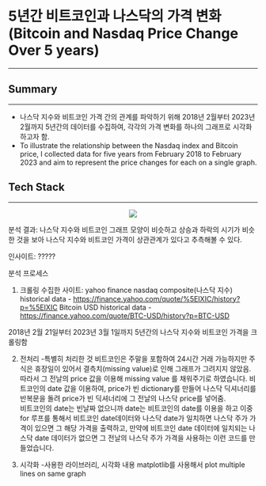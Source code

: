 # 5년간 비트코인과 나스닥의 가격 변화 (Bitcoin and Nasdaq Price Change Over 5 years)
* * *
## Summary
* * *    
* 나스닥 지수와 비트코인 가격 간의 관계를 파악하기 위해 2018년 2월부터 2023년 2월까지 5년간의 데이터를 수집하여, 각각의 가격 변화를 하나의 그래프로 시각화하고자 함.    
* To illustrate the relationship between the Nasdaq index and Bitcoin price, I collected data for five years from February 2018 to February 2023 and aim to represent the price changes for each on a single graph.
## Tech Stack   
* * *
<p align="center"><img src="https://img.shields.io/badge/python-3776AB?style=for-the-badge&logo=python&logoColor=white"></p>
 

분석 결과: 나스닥 지수와 비트코인 그래프 모양이 비슷하고 상승과 하락의 시기가 비슷한 것을 보아 나스닥 지수와 비트코인 가격이 상관관계가 있다고 추측해볼 수 있다. 

인사이트: ?????

분석 프로세스 
1. 크롤링 
수집한 사이트: yahoo finance
nasdaq composite(나스닥 지수) historical data - https://finance.yahoo.com/quote/%5EIXIC/history?p=%5EIXIC 
Bitcoin USD historical data - https://finance.yahoo.com/quote/BTC-USD/history?p=BTC-USD 

2018년 2월 21일부터 2023년 3월 1일까지 5년간의 나스닥 지수와 비트코인 가격을 크롤링함

2. 전처리
-특별히 처리한 것
비트코인은 주말을 포함하여 24시간 거래 가능하지만 주식은 휴장일이 있어서 결측치(missing value)로 인해 그래프가 그려지지 않았음. 
따라서 그 전날의 price 값을 이용해 missing value 를 채워주기로 하였습니다. 
비트코인의 date 값을 이용하여, price가 빈 dictionary를 만들어 나스닥 딕셔너리를 반복문을 돌려 price가 빈 딕셔너리에 그 전날의 나스닥 price를 넣어줌.  
비트코인의 date는 빈날짜 없으니까 date는 비트코인의 date를 이용을 하고 이중 for 루프를 통해서 비트코인  date데이터와 나스닥 date가 일치하면 나스닥 주가 가격이 있으면 그 해당 가격을 출력하고, 만약에 비트코인 date 데이터에 일치되는 나스닥 date 데이터가 없으면 그 전날의 나스닥 주가 가격을 사용하는 이런 코드를 만들었습니다.

3. 시각화
-사용한 라이브러리, 시각화 내용 
matplotlib를 사용해서 plot multiple lines on same graph 
